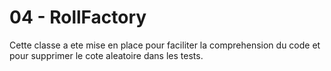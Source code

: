 # 04 - RollFactory

Cette classe a ete mise en place pour faciliter la comprehension du code et
pour supprimer le cote aleatoire dans les tests.
